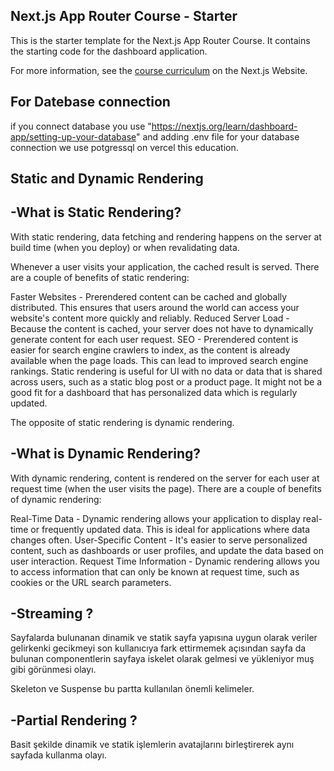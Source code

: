 ## Next.js App Router Course - Starter

This is the starter template for the Next.js App Router Course. It contains the starting code for the dashboard application.

For more information, see the [course curriculum](https://nextjs.org/learn) on the Next.js Website.

## For Datebase connection
if you connect database you use "https://nextjs.org/learn/dashboard-app/setting-up-your-database" and adding .env file for your database connection we use potgressql on vercel this education.

## Static and Dynamic Rendering
## -What is Static Rendering?
With static rendering, data fetching and rendering happens on the server at build time (when you deploy) or when revalidating data.

Whenever a user visits your application, the cached result is served. There are a couple of benefits of static rendering:

Faster Websites - Prerendered content can be cached and globally distributed. This ensures that users around the world can access your website's content more quickly and reliably.
Reduced Server Load - Because the content is cached, your server does not have to dynamically generate content for each user request.
SEO - Prerendered content is easier for search engine crawlers to index, as the content is already available when the page loads. This can lead to improved search engine rankings.
Static rendering is useful for UI with no data or data that is shared across users, such as a static blog post or a product page. It might not be a good fit for a dashboard that has personalized data which is regularly updated.

The opposite of static rendering is dynamic rendering.

## -What is Dynamic Rendering?
With dynamic rendering, content is rendered on the server for each user at request time (when the user visits the page). There are a couple of benefits of dynamic rendering:

Real-Time Data - Dynamic rendering allows your application to display real-time or frequently updated data. This is ideal for applications where data changes often.
User-Specific Content - It's easier to serve personalized content, such as dashboards or user profiles, and update the data based on user interaction.
Request Time Information - Dynamic rendering allows you to access information that can only be known at request time, such as cookies or the URL search parameters.

## -Streaming ?

Sayfalarda bulunanan dinamik ve statik sayfa yapısına uygun olarak veriler gelirkenki gecikmeyi son kullanıcıya fark ettirmemek açısından sayfa da bulunan componentlerin sayfaya iskelet olarak gelmesi ve yükleniyor muş gibi görünmesi olayı.

Skeleton ve Suspense bu partta kullanılan önemli kelimeler.

## -Partial Rendering ?

Basit şekilde dinamik ve statik işlemlerin avatajlarını birleştirerek aynı sayfada kullanma olayı.